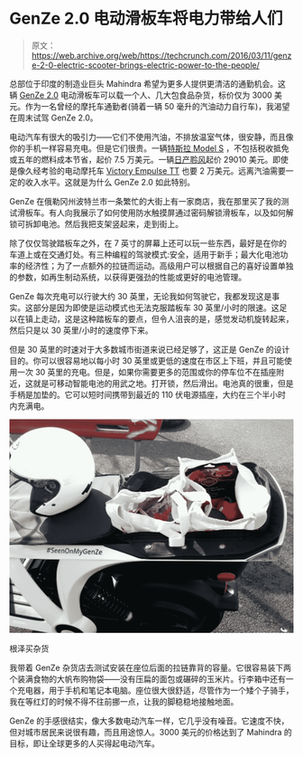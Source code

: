 # GenZe 2.0 电动滑板车将电力带给人们 

> 原文：<https://web.archive.org/web/https://techcrunch.com/2016/03/11/genze-2-0-electric-scooter-brings-electric-power-to-the-people/>

总部位于印度的制造业巨头 Mahindra 希望为更多人提供更清洁的通勤机会。这辆 [GenZe 2.0](https://web.archive.org/web/20221207030053/http://www.genze.com/electric-scooter/) 电动滑板车可以载一个人、几大包食品杂货，标价仅为 3000 美元。作为一名曾经的摩托车通勤者(骑着一辆 50 毫升的汽油动力自行车)，我渴望在周末试驾 GenZe 2.0。

电动汽车有很大的吸引力——它们不使用汽油，不排放温室气体，很安静，而且像你的手机一样容易充电。但是它们很贵。一辆[特斯拉 Model S](https://web.archive.org/web/20221207030053/https://beta.techcrunch.com/topic/product/tesla-model-s/) ，不包括税收抵免或五年的燃料成本节省，起价 7.5 万美元。一辆[日产聆风](https://web.archive.org/web/20221207030053/https://beta.techcrunch.com/2011/06/29/nissan-leaf-review/)起价 29010 美元。即使是像久经考验的电动摩托车 [Victory Empulse TT](https://web.archive.org/web/20221207030053/http://www.victorymotorcycles.com/en-us/electric) 也要 2 万美元。远离汽油需要一定的收入水平。这就是为什么 GenZe 2.0 如此特别。

GenZe 在俄勒冈州波特兰市一条繁忙的大街上有一家商店，我在那里买了我的测试滑板车。有人向我展示了如何使用防水触摸屏通过密码解锁滑板车，以及如何解锁可拆卸电池。然后我把支架竖起来，走到街上。

除了仅仅驾驶踏板车之外，在 7 英寸的屏幕上还可以玩一些东西，最好是在你的车道上或在交通灯处。有三种编程的驾驶模式:安全，适用于新手；最大化电池功率的经济性；为了一点额外的拉链而运动。高级用户可以根据自己的喜好设置单独的参数，如再生制动系统，以获得更强劲的性能或更好的电池管理。

GenZe 每次充电可以行驶大约 30 英里，无论我如何驾驶它，我都发现这是事实。这部分是因为即使是运动模式也无法克服踏板车 30 英里/小时的限速。这足以在镇上走动，这是这种踏板车的要点，但令人沮丧的是，感觉发动机旋转起来，然后只是以 30 英里/小时的速度停下来。

但是 30 英里的时速对于大多数城市街道来说已经足够了，这正是 GenZe 的设计目的。你可以很容易地以每小时 30 英里或更低的速度在市区上下班，并且可能使用一次 30 英里的充电。但是，如果你需要更多的范围或你的停车位不在插座附近，这就是可移动智能电池的用武之地。打开锁，然后滑出。电池真的很重，但是手柄是加垫的。它可以短时间携带到最近的 110 伏电源插座，大约在三个半小时内充满电。

![](img/b919c7d4d2c8cb428c88082809e0aee1.png)

根泽买杂货

我带着 GenZe 杂货店去测试安装在座位后面的拉链靠背的容量。它很容易装下两个装满食物的大帆布购物袋——没有压扁的面包或碾碎的玉米片。行李箱中还有一个充电器，用于手机和笔记本电脑。座位很大很舒适，尽管作为一个矮个子骑手，我在等红灯的时候不得不往前挪一点，让我的脚稳稳地接触地面。

GenZe 的手感很结实，像大多数电动汽车一样，它几乎没有噪音。它速度不快，但对城市居民来说很有趣，而且用途惊人。3000 美元的价格达到了 Mahindra 的目标，即让全球更多的人买得起电动汽车。